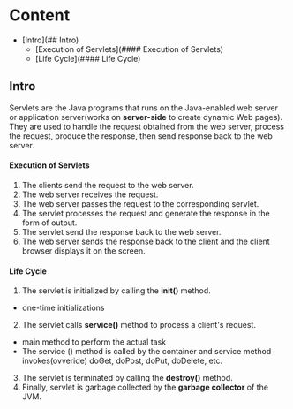 # Content
* [Intro](## Intro)
  * [Execution of Servlets](#### Execution of Servlets)
  * [Life Cycle](#### Life Cycle)

## Intro
Servlets are the Java programs that runs on the Java-enabled web server or application server(works on **server-side** to create dynamic Web pages). They are used to handle the request obtained from the web server, process the request, produce the response, then send response back to the web server.
#### Execution of Servlets
1. The clients send the request to the web server.
2. The web server receives the request.
3. The web server passes the request to the corresponding servlet.
4. The servlet processes the request and generate the response in the form of output.
5. The servlet send the response back to the web server.
6. The web server sends the response back to the client and the client browser displays it on the screen.
#### Life Cycle
1. The servlet is initialized by calling the **init()** method.
  * one-time initializations
2. The servlet calls **service()** method to process a client's request. 
  * main method to perform the actual task
  * The service () method is called by the container and service method invokes(ovveride) doGet, doPost, doPut, doDelete, etc.
3. The servlet is terminated by calling the **destroy()** method.
4. Finally, servlet is garbage collected by the **garbage collector** of the JVM.

